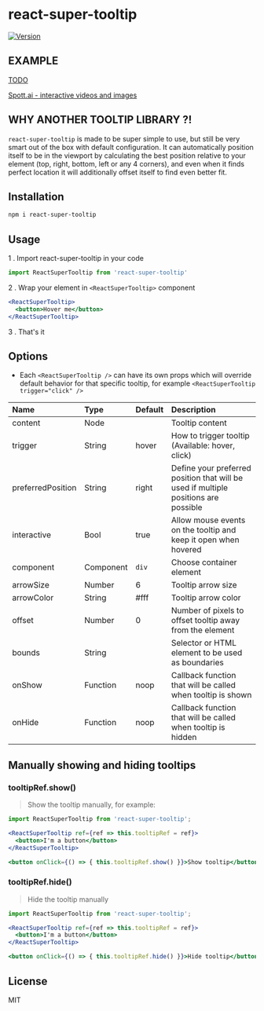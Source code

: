 # react-super-tooltip
[![Version](http://img.shields.io/npm/v/react-super-tooltip.svg)](https://www.npmjs.org/package/react-super-tooltip)

## EXAMPLE

[TODO](https://www.google.com)

[Spott.ai - interactive videos and images](https://spott.ai)

## WHY ANOTHER TOOLTIP LIBRARY ?!

`react-super-tooltip` is made to be super simple to use, but still be very smart out of the box with default 
configuration. It can automatically position itself to be in the viewport by calculating the best position 
relative to your element (top, right, bottom, left or any 4 corners), and even when it finds perfect location 
it will additionally offset itself to find even better fit. 

## Installation

```sh
npm i react-super-tooltip
```

## Usage

1 . Import react-super-tooltip in your code

```js
import ReactSuperTooltip from 'react-super-tooltip'
```

2 . Wrap your element in `<ReactSuperTooltip>` component

```jsx
<ReactSuperTooltip>
  <button>Hover me</button>
</ReactSuperTooltip>
```

3 . That's it

## Options

* Each `<ReactSuperTooltip />` can have its own props which will override default behavior for that specific tooltip, for example `<ReactSuperTooltip trigger="click" />`

Name                |Type       |Default    |Description
|:---               |:---       |:---       |:---
content             |Node       |           |Tooltip content
trigger             |String     |hover      |How to trigger tooltip (Available: hover, click)
preferredPosition   |String     |right      |Define your preferred position that will be used if multiple positions are possible 
interactive         |Bool       |true       |Allow mouse events on the tooltip and keep it open when hovered
component           |Component  |`div`      |Choose container element
arrowSize           |Number     |6          |Tooltip arrow size
arrowColor          |String     |#fff       |Tooltip arrow color
offset              |Number     |0          |Number of pixels to offset tooltip away from the element
bounds              |String     |           |Selector or HTML element to be used as boundaries
onShow              |Function   |noop       |Callback function that will be called when tooltip is shown
onHide              |Function   |noop       |Callback function that will be called when tooltip is hidden

## Manually showing and hiding tooltips

### tooltipRef.show()

> Show the tooltip manually, for example:

```jsx
import ReactSuperTooltip from 'react-super-tooltip';

<ReactSuperTooltip ref={ref => this.tooltipRef = ref}>
  <button>I'm a button</button>
</ReactSuperTooltip>

<button onClick={() => { this.tooltipRef.show() }}>Show tooltip</button>
```
### tooltipRef.hide()

> Hide the tooltip manually

```jsx
import ReactSuperTooltip from 'react-super-tooltip';

<ReactSuperTooltip ref={ref => this.tooltipRef = ref}>
  <button>I'm a button</button>
</ReactSuperTooltip>

<button onClick={() => { this.tooltipRef.hide() }}>Hide tooltip</button>
```

## License

MIT
